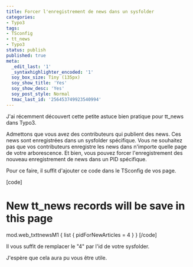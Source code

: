 ```yaml
---
title: Forcer l'enregistrement de news dans un sysfolder
categories:
- Typo3
tags:
- TSconfig
- tt_news
- Typo3
status: publish
published: true
meta:
  _edit_last: '1'
  _syntaxhighlighter_encoded: '1'
  soy_box_size: Tiny (135px)
  soy_show_title: 'Yes'
  soy_show_desc: 'Yes'
  soy_post_style: Normal
  tmac_last_id: '256453749923540994'
---
```

J'ai récemment découvert cette petite astuce bien pratique pour tt_news dans Typo3.

<!--more-->

Admettons que vous avez des contributeurs qui publient des news. Ces news sont enregistrées dans un sysfolder spécifique.
Vous ne souhaitez pas que vos contributeurs enregistre les news dans n'importe quelle page de votre arborescence. Et bien, vous pouvez forcer l'enregistrement des nouveau enregistrement de news dans un PID spécifique.

Pour ce faire, il suffit d'ajouter ce code dans le TSconfig de vos page.

[code]
# New tt_news records will be save in this page
mod.web_txttnewsM1 {
    list {
        pidForNewArticles = 4
    }
}
[/code]

Il vous suffit de remplacer le "4" par l'id de votre sysfolder.

J'espère que cela aura pu vous être utile.
